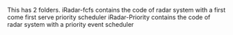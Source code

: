 This has 2 folders. 
iRadar-fcfs contains the code of radar system with a first come first serve priority scheduler
iRadar-Priority contains the code of radar system with a priority event scheduler
